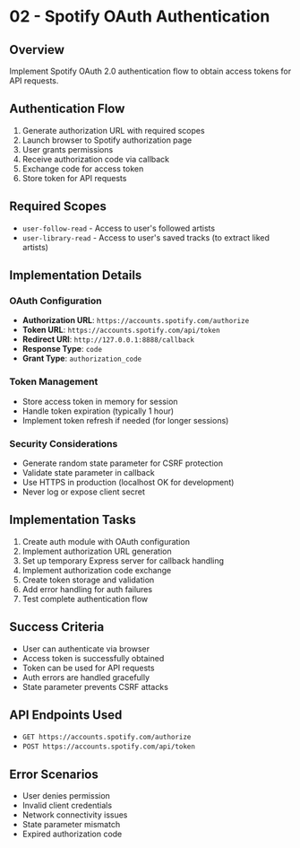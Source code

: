 # 02 - Spotify OAuth Authentication

## Overview
Implement Spotify OAuth 2.0 authentication flow to obtain access tokens for API requests.

## Authentication Flow
1. Generate authorization URL with required scopes
2. Launch browser to Spotify authorization page
3. User grants permissions
4. Receive authorization code via callback
5. Exchange code for access token
6. Store token for API requests

## Required Scopes
- `user-follow-read` - Access to user's followed artists
- `user-library-read` - Access to user's saved tracks (to extract liked artists)

## Implementation Details

### OAuth Configuration
- **Authorization URL**: `https://accounts.spotify.com/authorize`
- **Token URL**: `https://accounts.spotify.com/api/token`
- **Redirect URI**: `http://127.0.0.1:8888/callback`
- **Response Type**: `code`
- **Grant Type**: `authorization_code`

### Token Management
- Store access token in memory for session
- Handle token expiration (typically 1 hour)
- Implement token refresh if needed (for longer sessions)

### Security Considerations
- Generate random state parameter for CSRF protection
- Validate state parameter in callback
- Use HTTPS in production (localhost OK for development)
- Never log or expose client secret

## Implementation Tasks
1. Create auth module with OAuth configuration
2. Implement authorization URL generation
3. Set up temporary Express server for callback handling
4. Implement authorization code exchange
5. Create token storage and validation
6. Add error handling for auth failures
7. Test complete authentication flow

## Success Criteria
- User can authenticate via browser
- Access token is successfully obtained
- Token can be used for API requests
- Auth errors are handled gracefully
- State parameter prevents CSRF attacks

## API Endpoints Used
- `GET https://accounts.spotify.com/authorize`
- `POST https://accounts.spotify.com/api/token`

## Error Scenarios
- User denies permission
- Invalid client credentials
- Network connectivity issues
- State parameter mismatch
- Expired authorization code